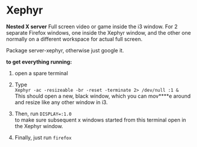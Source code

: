 Xephyr
======

**Nested X server** 
Full screen video or game inside the i3 window. For 
2 separate Firefox windows, one inside the Xephyr window, and the other one normally on a different workspace for actual full screen.

Package server-xephyr, otherwise just google it.

**to get everything running:**
1. open a spare terminal

2. Type  
`Xephyr -ac -resizeable -br -reset -terminate 2> /dev/null :1 &`  
This should open a new, black window, which you can mov****e around and resize like any other window in i3.  

3. Then, run `DISPLAY=:1.0`  
to make sure subsequent x windows started from this terminal open in the Xephyr window.  

4. Finally, just run `firefox`
